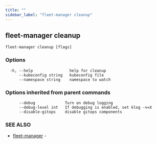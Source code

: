 ```yaml
---
title: ""
sidebar_label: "fleet-manager cleanup"
---
```

## fleet-manager cleanup



```
fleet-manager cleanup [flags]
```

### Options

```
  -h, --help                help for cleanup
      --kubeconfig string   kubeconfig file
      --namespace string    namespace to watch
```

### Options inherited from parent commands

```
      --debug             Turn on debug logging
      --debug-level int   If debugging is enabled, set klog -v=X
      --disable-gitops    disable gitops components
```

### SEE ALSO

* [fleet-manager](./fleet-manager)	 - 

